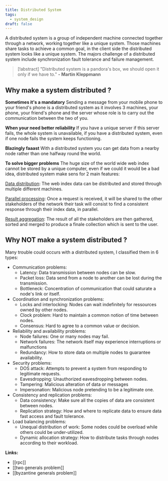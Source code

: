 ```yaml
---
title: Distributed System
tags:
  - system_design
draft: false
---
```

A distributed system is a group of independent machine connected together through a network, working together like a unique system. Those machines share tasks to achieve a common goal, in the client side the distributed system looks like a unique system.
The majors challenge of a distributed system include synchronization fault tolerance and failure management.
> [!abstract] 
> "Distributed system is a pandora's box, we should open it only if we have to."
> **- Martin Kleppmann**
## Why make a system distributed ?

**Sometimes it's a mandatory**
Sending a message from your mobile phone to your friend's phone is a distributed system as it involves 3 machines, your phone, your friend's phone and the server whose role is to carry out the communication between the two of you.

**When your need better reliability**
If you have a unique server if this server fails, the whole system is unavailable, if you have a distributed system, even if one node fails the system keeps functioning.

**Blazingly faaast**
With a distributed system you can get data from a nearby node rather than one halfway round the world.

**To solve bigger problems**
The huge size of the world wide web index cannot be stored by a unique computer, even if we could it would be a bad idea, distributed system make sens for 2 main features:

<u>Data distribution</u>: The web index data can be distributed and stored through multiple different machines.

<u>Parallel processing</u>: Once a request is received, it will be shared to the other stakeholders of the network their task will consist to find a consistent response through their index data, in parallel.

<u>Result aggregation</u>: The result of all the stakeholders are then gathered, sorted and merged to produce a finale collection which is sent to the user.

## Why NOT make a system distributed ?
Many trouble could occurs with a distributed system, I classified them in 6 types:

- Communication problems:
	- Latency: Data transmission between nodes can be slow.
	- Packet loss: Data send from a node to another can be lost during the transmission.
	- Bottleneck: Concentration of communication that could saturate a node's link or itself.
- Coordination and synchronization problems:
	- Locks and interlocking: Nodes can wait indefinitely for ressources owned by other nodes.
	- Clock problem: Hard to maintain a common notion of time between nodes.
	- Consensus: Hard to agree to a common value or decision.
- Reliability and availability problems:
	- Node failures: One or many nodes may fail.
	- Network failures: The network itself may experience interruptions or malfunctions 
	- Redundancy: How to store data on multiple nodes to guarantee availability.
- Security problems:
	- DOS attack: Attempts to prevent a system from responding to legitimate requests. 
	- Eavesdropping: Unauthorized eavesdropping between nodes.
	- Tampering: Malicious alteration of data or messages
	- Impersonation: Malicious node pretending to be a legitimate one.
- Consistency and replication problems:
	- Data consistency: Make sure all the copies of data are consistent between nodes.
	- Replication strategy: How and where to replicate data to ensure data fast access and fault tolerance.
- Load balancing problems:
	- Unequal distribution of work: Some nodes could be overload while others could be under-utilized.
	- Dynamic allocation strategy: How to distribute tasks through nodes according to their workload.

**Links:**
- [[rpc]]
- [[two generals problem]]
- [[byzantine generals problem]]